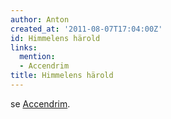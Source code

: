 ```yaml
---
author: Anton
created_at: '2011-08-07T17:04:00Z'
id: Himmelens härold
links:
  mention:
  - Accendrim
title: Himmelens härold
---
```


se [Accendrim].

  [Accendrim]: Accendrim

